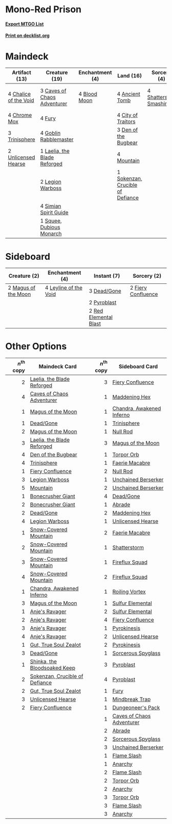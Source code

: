 # Mono-Red Prison

#### [Export MTGO List](../collection/Mono-Red%20Prison/Mono-Red%20Prison.txt)
#### [Print on decklist.org](http://decklist.org/?deckmain=4%09Ancient%20Tomb%0A4%09Blood%20Moon%0A3%09Caves%20of%20Chaos%20Adventurer%0A4%09Chalice%20of%20the%20Void%0A4%09Chrome%20Mox%0A4%09City%20of%20Traitors%0A3%09Den%20of%20the%20Bugbear%0A4%09Fable%20of%20the%20Mirror-Breaker%0A4%09Fury%0A4%09Goblin%20Rabblemaster%0A1%09Laelia,%20the%20Blade%20Reforged%0A2%09Legion%20Warboss%0A4%09Mountain%0A4%09Shatterskull%20Smashing%0A4%09Simian%20Spirit%20Guide%0A1%09Sokenzan,%20Crucible%20of%20Defiance%0A1%09Squee,%20Dubious%20Monarch%0A3%09Trinisphere%0A2%09Unlicensed%20Hearse&deckside=3%09Dead/Gone%0A2%09Fiery%20Confluence%0A4%09Leyline%20of%20the%20Void%0A2%09Magus%20of%20the%20Moon%0A2%09Pyroblast%0A2%09Red%20Elemental%20Blast)
# Maindeck

|                                         Artifact (13)                                          |                                             Creature (19)                                             |                                   Enchantment (4)                                    |                                                 Land (16)                                                 |                                           Sorcery (4)                                            |         Unknown (4)         |
|------------------------------------------------------------------------------------------------|-------------------------------------------------------------------------------------------------------|--------------------------------------------------------------------------------------|-----------------------------------------------------------------------------------------------------------|--------------------------------------------------------------------------------------------------|-----------------------------|
|4 [Chalice of the Void](http://gatherer.wizards.com/Pages/Card/Details.aspx?multiverseid=442211)|3 [Caves of Chaos Adventurer](http://gatherer.wizards.com/Pages/Card/Details.aspx?multiverseid=563050) |4 [Blood Moon](http://gatherer.wizards.com/Pages/Card/Details.aspx?multiverseid=45386)|4 [Ancient Tomb](http://gatherer.wizards.com/Pages/Card/Details.aspx?multiverseid=409567)                  |4 [Shatterskull Smashing](http://gatherer.wizards.com/Pages/Card/Details.aspx?multiverseid=491802)|4 Fable of the Mirror-Breaker|
|4 [Chrome Mox](http://gatherer.wizards.com/Pages/Card/Details.aspx?multiverseid=413761)         |4 [Fury](http://gatherer.wizards.com/Pages/Card/Details.aspx?multiverseid=522202)                      |                                                                                      |4 [City of Traitors](http://gatherer.wizards.com/Pages/Card/Details.aspx?multiverseid=6168)                |                                                                                                  |                             |
|3 [Trinisphere](http://gatherer.wizards.com/Pages/Card/Details.aspx?multiverseid=43545)         |4 [Goblin Rabblemaster](http://gatherer.wizards.com/Pages/Card/Details.aspx?multiverseid=438486)       |                                                                                      |3 [Den of the Bugbear](http://gatherer.wizards.com/Pages/Card/Details.aspx?multiverseid=527541)            |                                                                                                  |                             |
|2 [Unlicensed Hearse](http://gatherer.wizards.com/Pages/Card/Details.aspx?multiverseid=555447)  |1 [Laelia, the Blade Reforged](http://gatherer.wizards.com/Pages/Card/Details.aspx?multiverseid=518449)|                                                                                      |4 [Mountain](http://gatherer.wizards.com/Pages/Card/Details.aspx?multiverseid=439859)                      |                                                                                                  |                             |
|                                                                                                |2 [Legion Warboss](http://gatherer.wizards.com/Pages/Card/Details.aspx?multiverseid=452859)            |                                                                                      |1 [Sokenzan, Crucible of Defiance](http://gatherer.wizards.com/Pages/Card/Details.aspx?multiverseid=548589)|                                                                                                  |                             |
|                                                                                                |4 [Simian Spirit Guide](http://gatherer.wizards.com/Pages/Card/Details.aspx?multiverseid=442137)       |                                                                                      |                                                                                                           |                                                                                                  |                             |
|                                                                                                |1 [Squee, Dubious Monarch](http://gatherer.wizards.com/Pages/Card/Details.aspx?multiverseid=574626)    |                                                                                      |                                                                                                           |                                                                                                  |                             |


# Sideboard

|                                         Creature (2)                                         |                                        Enchantment (4)                                         |                                         Instant (7)                                         |                                         Sorcery (2)                                         |
|----------------------------------------------------------------------------------------------|------------------------------------------------------------------------------------------------|---------------------------------------------------------------------------------------------|---------------------------------------------------------------------------------------------|
|2 [Magus of the Moon](http://gatherer.wizards.com/Pages/Card/Details.aspx?multiverseid=136152)|4 [Leyline of the Void](http://gatherer.wizards.com/Pages/Card/Details.aspx?multiverseid=107682)|3 [Dead/Gone](http://gatherer.wizards.com/Pages/Card/Details.aspx?multiverseid=126419)       |2 [Fiery Confluence](http://gatherer.wizards.com/Pages/Card/Details.aspx?multiverseid=405230)|
|                                                                                              |                                                                                                |2 [Pyroblast](http://gatherer.wizards.com/Pages/Card/Details.aspx?multiverseid=4083)         |                                                                                             |
|                                                                                              |                                                                                                |2 [Red Elemental Blast](http://gatherer.wizards.com/Pages/Card/Details.aspx?multiverseid=814)|                                                                                             |


# Other Options

|*n*<sup>th</sup> copy|                                              Maindeck Card                                              |*n*<sup>th</sup> copy|                                           Sideboard Card                                           |
|--------------------:|---------------------------------------------------------------------------------------------------------|--------------------:|----------------------------------------------------------------------------------------------------|
|                    2|[Laelia, the Blade Reforged](http://gatherer.wizards.com/Pages/Card/Details.aspx?multiverseid=518449)    |                    3|[Fiery Confluence](http://gatherer.wizards.com/Pages/Card/Details.aspx?multiverseid=405230)         |
|                    4|[Caves of Chaos Adventurer](http://gatherer.wizards.com/Pages/Card/Details.aspx?multiverseid=563050)     |                    1|[Maddening Hex](http://gatherer.wizards.com/Pages/Card/Details.aspx?multiverseid=531937)            |
|                    1|[Magus of the Moon](http://gatherer.wizards.com/Pages/Card/Details.aspx?multiverseid=136152)             |                    1|[Chandra, Awakened Inferno](http://gatherer.wizards.com/Pages/Card/Details.aspx?multiverseid=466881)|
|                    1|[Dead/Gone](http://gatherer.wizards.com/Pages/Card/Details.aspx?multiverseid=126419)                     |                    1|[Trinisphere](http://gatherer.wizards.com/Pages/Card/Details.aspx?multiverseid=43545)               |
|                    2|[Magus of the Moon](http://gatherer.wizards.com/Pages/Card/Details.aspx?multiverseid=136152)             |                    1|[Null Rod](http://gatherer.wizards.com/Pages/Card/Details.aspx?multiverseid=383034)                 |
|                    3|[Laelia, the Blade Reforged](http://gatherer.wizards.com/Pages/Card/Details.aspx?multiverseid=518449)    |                    3|[Magus of the Moon](http://gatherer.wizards.com/Pages/Card/Details.aspx?multiverseid=136152)        |
|                    4|[Den of the Bugbear](http://gatherer.wizards.com/Pages/Card/Details.aspx?multiverseid=527541)            |                    1|[Torpor Orb](http://gatherer.wizards.com/Pages/Card/Details.aspx?multiverseid=233069)               |
|                    4|[Trinisphere](http://gatherer.wizards.com/Pages/Card/Details.aspx?multiverseid=43545)                    |                    1|[Faerie Macabre](http://gatherer.wizards.com/Pages/Card/Details.aspx?multiverseid=201822)           |
|                    1|[Fiery Confluence](http://gatherer.wizards.com/Pages/Card/Details.aspx?multiverseid=405230)              |                    2|[Null Rod](http://gatherer.wizards.com/Pages/Card/Details.aspx?multiverseid=383034)                 |
|                    3|[Legion Warboss](http://gatherer.wizards.com/Pages/Card/Details.aspx?multiverseid=452859)                |                    1|[Unchained Berserker](http://gatherer.wizards.com/Pages/Card/Details.aspx?multiverseid=466918)      |
|                    5|[Mountain](http://gatherer.wizards.com/Pages/Card/Details.aspx?multiverseid=439859)                      |                    2|[Unchained Berserker](http://gatherer.wizards.com/Pages/Card/Details.aspx?multiverseid=466918)      |
|                    1|[Bonecrusher Giant](http://gatherer.wizards.com/Pages/Card/Details.aspx?multiverseid=473077)             |                    4|[Dead/Gone](http://gatherer.wizards.com/Pages/Card/Details.aspx?multiverseid=126419)                |
|                    2|[Bonecrusher Giant](http://gatherer.wizards.com/Pages/Card/Details.aspx?multiverseid=473077)             |                    1|[Abrade](http://gatherer.wizards.com/Pages/Card/Details.aspx?multiverseid=430772)                   |
|                    2|[Dead/Gone](http://gatherer.wizards.com/Pages/Card/Details.aspx?multiverseid=126419)                     |                    2|[Maddening Hex](http://gatherer.wizards.com/Pages/Card/Details.aspx?multiverseid=531937)            |
|                    4|[Legion Warboss](http://gatherer.wizards.com/Pages/Card/Details.aspx?multiverseid=452859)                |                    1|[Unlicensed Hearse](http://gatherer.wizards.com/Pages/Card/Details.aspx?multiverseid=555447)        |
|                    1|[Snow-Covered Mountain](http://gatherer.wizards.com/Pages/Card/Details.aspx?multiverseid=121233)         |                    2|[Faerie Macabre](http://gatherer.wizards.com/Pages/Card/Details.aspx?multiverseid=201822)           |
|                    2|[Snow-Covered Mountain](http://gatherer.wizards.com/Pages/Card/Details.aspx?multiverseid=121233)         |                    1|[Shatterstorm](http://gatherer.wizards.com/Pages/Card/Details.aspx?multiverseid=130370)             |
|                    3|[Snow-Covered Mountain](http://gatherer.wizards.com/Pages/Card/Details.aspx?multiverseid=121233)         |                    1|[Fireflux Squad](http://gatherer.wizards.com/Pages/Card/Details.aspx?multiverseid=484898)           |
|                    4|[Snow-Covered Mountain](http://gatherer.wizards.com/Pages/Card/Details.aspx?multiverseid=121233)         |                    2|[Fireflux Squad](http://gatherer.wizards.com/Pages/Card/Details.aspx?multiverseid=484898)           |
|                    1|[Chandra, Awakened Inferno](http://gatherer.wizards.com/Pages/Card/Details.aspx?multiverseid=466881)     |                    1|[Roiling Vortex](http://gatherer.wizards.com/Pages/Card/Details.aspx?multiverseid=491797)           |
|                    3|[Magus of the Moon](http://gatherer.wizards.com/Pages/Card/Details.aspx?multiverseid=136152)             |                    1|[Sulfur Elemental](http://gatherer.wizards.com/Pages/Card/Details.aspx?multiverseid=122416)         |
|                    1|[Anje's Ravager](http://gatherer.wizards.com/Pages/Card/Details.aspx?multiverseid=470568)                |                    2|[Sulfur Elemental](http://gatherer.wizards.com/Pages/Card/Details.aspx?multiverseid=122416)         |
|                    2|[Anje's Ravager](http://gatherer.wizards.com/Pages/Card/Details.aspx?multiverseid=470568)                |                    4|[Fiery Confluence](http://gatherer.wizards.com/Pages/Card/Details.aspx?multiverseid=405230)         |
|                    3|[Anje's Ravager](http://gatherer.wizards.com/Pages/Card/Details.aspx?multiverseid=470568)                |                    1|[Pyrokinesis](http://gatherer.wizards.com/Pages/Card/Details.aspx?multiverseid=3180)                |
|                    4|[Anje's Ravager](http://gatherer.wizards.com/Pages/Card/Details.aspx?multiverseid=470568)                |                    2|[Unlicensed Hearse](http://gatherer.wizards.com/Pages/Card/Details.aspx?multiverseid=555447)        |
|                    1|[Gut, True Soul Zealot](http://gatherer.wizards.com/Pages/Card/Details.aspx?multiverseid=563063)         |                    2|[Pyrokinesis](http://gatherer.wizards.com/Pages/Card/Details.aspx?multiverseid=3180)                |
|                    3|[Dead/Gone](http://gatherer.wizards.com/Pages/Card/Details.aspx?multiverseid=126419)                     |                    1|[Sorcerous Spyglass](http://gatherer.wizards.com/Pages/Card/Details.aspx?multiverseid=435407)       |
|                    1|[Shinka, the Bloodsoaked Keep](http://gatherer.wizards.com/Pages/Card/Details.aspx?multiverseid=79121)   |                    3|[Pyroblast](http://gatherer.wizards.com/Pages/Card/Details.aspx?multiverseid=4083)                  |
|                    2|[Sokenzan, Crucible of Defiance](http://gatherer.wizards.com/Pages/Card/Details.aspx?multiverseid=548589)|                    4|[Pyroblast](http://gatherer.wizards.com/Pages/Card/Details.aspx?multiverseid=4083)                  |
|                    2|[Gut, True Soul Zealot](http://gatherer.wizards.com/Pages/Card/Details.aspx?multiverseid=563063)         |                    1|[Fury](http://gatherer.wizards.com/Pages/Card/Details.aspx?multiverseid=522202)                     |
|                    3|[Unlicensed Hearse](http://gatherer.wizards.com/Pages/Card/Details.aspx?multiverseid=555447)             |                    1|[Mindbreak Trap](http://gatherer.wizards.com/Pages/Card/Details.aspx?multiverseid=197532)           |
|                    2|[Fiery Confluence](http://gatherer.wizards.com/Pages/Card/Details.aspx?multiverseid=405230)              |                    1|[Dungeoneer's Pack](http://gatherer.wizards.com/Pages/Card/Details.aspx?multiverseid=563195)        |
|                     |                                                                                                         |                    1|[Caves of Chaos Adventurer](http://gatherer.wizards.com/Pages/Card/Details.aspx?multiverseid=563050)|
|                     |                                                                                                         |                    2|[Abrade](http://gatherer.wizards.com/Pages/Card/Details.aspx?multiverseid=430772)                   |
|                     |                                                                                                         |                    2|[Sorcerous Spyglass](http://gatherer.wizards.com/Pages/Card/Details.aspx?multiverseid=435407)       |
|                     |                                                                                                         |                    3|[Unchained Berserker](http://gatherer.wizards.com/Pages/Card/Details.aspx?multiverseid=466918)      |
|                     |                                                                                                         |                    1|[Flame Slash](http://gatherer.wizards.com/Pages/Card/Details.aspx?multiverseid=416914)              |
|                     |                                                                                                         |                    1|[Anarchy](http://gatherer.wizards.com/Pages/Card/Details.aspx?multiverseid=2606)                    |
|                     |                                                                                                         |                    2|[Flame Slash](http://gatherer.wizards.com/Pages/Card/Details.aspx?multiverseid=416914)              |
|                     |                                                                                                         |                    2|[Torpor Orb](http://gatherer.wizards.com/Pages/Card/Details.aspx?multiverseid=233069)               |
|                     |                                                                                                         |                    2|[Anarchy](http://gatherer.wizards.com/Pages/Card/Details.aspx?multiverseid=2606)                    |
|                     |                                                                                                         |                    3|[Torpor Orb](http://gatherer.wizards.com/Pages/Card/Details.aspx?multiverseid=233069)               |
|                     |                                                                                                         |                    3|[Flame Slash](http://gatherer.wizards.com/Pages/Card/Details.aspx?multiverseid=416914)              |
|                     |                                                                                                         |                    3|[Anarchy](http://gatherer.wizards.com/Pages/Card/Details.aspx?multiverseid=2606)                    |

